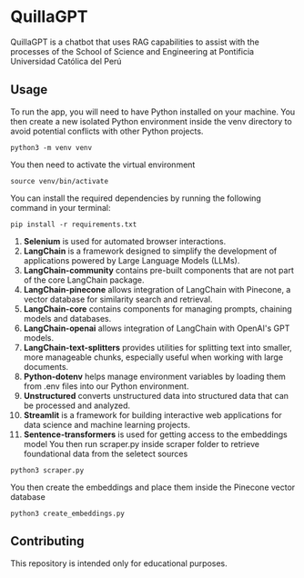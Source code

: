 # QuillaGPT
QuillaGPT is a chatbot that uses RAG capabilities to assist with the processes of the School of Science and Engineering at Pontificia Universidad Católica del Perú
## Usage
To run the app, you will need to have Python installed on your machine. You then create a new isolated Python environment inside the venv directory to avoid potential conflicts with other Python projects.
```
python3 -m venv venv
```
You then need to activate the virtual environment
```
source venv/bin/activate
```
You can install the required dependencies by running the following command in your terminal:
```
pip install -r requirements.txt
```
1. **Selenium** is used for automated browser interactions.
2. **LangChain** is a framework designed to simplify the development of applications powered by Large Language Models (LLMs).
3. **LangChain-community** contains pre-built components that are not part of the core LangChain package.
4. **LangChain-pinecone** allows integration of LangChain with Pinecone, a vector database for similarity search and retrieval.
5. **LangChain-core** contains components for managing prompts, chaining models and databases.
6. **LangChain-openai** allows integration of LangChain with OpenAI's GPT models.
7. **LangChain-text-splitters** provides utilities for splitting text into smaller, more manageable chunks, especially useful when working with large documents.
8. **Python-dotenv** helps manage environment variables by loading them from .env files into our Python environment.
9. **Unstructured** converts unstructured data into structured data that can be processed and analyzed.
10. **Streamlit** is a framework for building interactive web applications for data science and machine learning projects.
11. **Sentence-transformers** is used for getting access to the embeddings model
You then run scraper.py inside scraper folder to retrieve foundational data from the seletect sources
```
python3 scraper.py
```
You then create the embeddings and place them inside the Pinecone vector database
```
python3 create_embeddings.py
```
## Contributing
This repository is intended only for educational purposes.